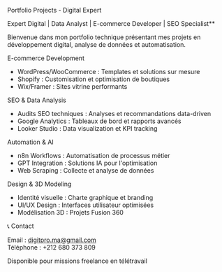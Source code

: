 Portfolio Projects - Digital Expert

Expert Digital | Data Analyst | E-commerce Developer | SEO Specialist**

Bienvenue dans mon portfolio technique présentant mes projets en développement digital, analyse de données et automatisation.

E-commerce Development
- WordPress/WooCommerce : Templates et solutions sur mesure
- Shopify : Customisation et optimisation de boutiques
- Wix/Framer : Sites vitrine performants

SEO & Data Analysis
- Audits SEO techniques : Analyses et recommandations data-driven
- Google Analytics : Tableaux de bord et rapports avancés
- Looker Studio : Data visualization et KPI tracking

Automation & AI
- n8n Workflows : Automatisation de processus métier
- GPT Integration : Solutions IA pour l'optimisation
- Web Scraping : Collecte et analyse de données

Design & 3D Modeling
- Identité visuelle : Charte graphique et branding
- UI/UX Design : Interfaces utilisateur optimisées
- Modélisation 3D : Projets Fusion 360


📞 Contact

Email : digitpro.ma@gmail.com  
Téléphone : +212 680 373 809

Disponible pour missions freelance en télétravail
